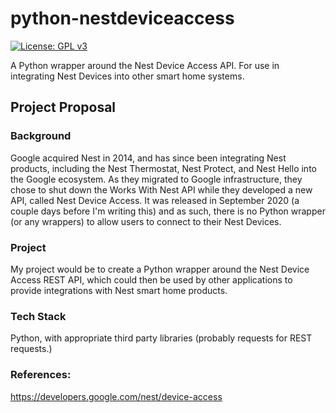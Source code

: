 # python-nestdeviceaccess

[![License: GPL v3](https://img.shields.io/badge/License-GPLv3-blue.svg)](https://www.gnu.org/licenses/gpl-3.0)

A Python wrapper around the Nest Device Access API. For use in integrating Nest Devices into other smart home systems.

## Project Proposal

### Background

Google acquired Nest in 2014, and has since been integrating Nest products, including the Nest Thermostat, Nest Protect, and Nest Hello into the Google ecosystem. As they migrated to Google infrastructure, they chose to shut down the Works With Nest API while they developed a new API, called Nest Device Access. It was released in September 2020 (a couple days before I'm writing this) and as such, there is no Python wrapper (or any wrappers) to allow users to connect to their Nest Devices.

### Project

My project would be to create a Python wrapper around the Nest Device Access REST API, which could then be used by other applications to provide integrations with Nest smart home products.

### Tech Stack

Python, with appropriate third party libraries (probably requests for REST requests.)

### References:

https://developers.google.com/nest/device-access
